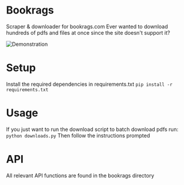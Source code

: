 # Bookrags
 Scraper & downloader for bookrags.com
 Ever wanted to download hundreds of pdfs and files at once since the site doesn't support it? 

 ![Demonstration]()

 
# Setup
 Install the required dependencies in requirements.txt
 `pip install -r requirements.txt`

# Usage
 If you just want to run the download script to batch download pdfs run:
 `python downloads.py`
 Then follow the instructions prompted

# API
 All relevant API functions are found in the bookrags directory
